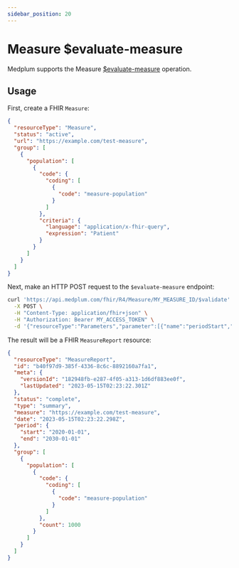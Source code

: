 ```yaml
---
sidebar_position: 20
---
```


# Measure $evaluate-measure

Medplum supports the Measure [$evaluate-measure](https://hl7.org/fhir/R4/measure-operation-evaluate-measure.html) operation.

## Usage

First, create a FHIR `Measure`:

```json
{
  "resourceType": "Measure",
  "status": "active",
  "url": "https://example.com/test-measure",
  "group": [
    {
      "population": [
        {
          "code": {
            "coding": [
              {
                "code": "measure-population"
              }
            ]
          },
          "criteria": {
            "language": "application/x-fhir-query",
            "expression": "Patient"
          }
        }
      ]
    }
  ]
}
```

Next, make an HTTP POST request to the `$evaluate-measure` endpoint:

```bash
curl 'https://api.medplum.com/fhir/R4/Measure/MY_MEASURE_ID/$validate' \
  -X POST \
  -H "Content-Type: application/fhir+json" \
  -H "Authorization: Bearer MY_ACCESS_TOKEN" \
  -d '{"resourceType":"Parameters","parameter":[{"name":"periodStart","valueDate":"2020-01-01"},{"name":"periodEnd","valueDate":"2030-01-01"}]}'
```

The result will be a FHIR `MeasureReport` resource:

```json
{
  "resourceType": "MeasureReport",
  "id": "b40f97d9-385f-4336-8c6c-8892160a7fa1",
  "meta": {
    "versionId": "182948fb-e287-4f05-a313-1d6df883ee0f",
    "lastUpdated": "2023-05-15T02:23:22.301Z"
  },
  "status": "complete",
  "type": "summary",
  "measure": "https://example.com/test-measure",
  "date": "2023-05-15T02:23:22.298Z",
  "period": {
    "start": "2020-01-01",
    "end": "2030-01-01"
  },
  "group": [
    {
      "population": [
        {
          "code": {
            "coding": [
              {
                "code": "measure-population"
              }
            ]
          },
          "count": 1000
        }
      ]
    }
  ]
}
```
